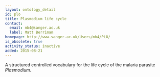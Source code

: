 ```yaml
---
layout: ontology_detail
id: plo
title: Plasmodium life cycle
contact:
  email: mb4@sanger.ac.uk
  label: Matt Berriman
homepage: http://www.sanger.ac.uk/Users/mb4/PLO/
is_obsolete: true
activity_status: inactive
added: 2015-08-21
---
```


A structured controlled vocabulary for the life cycle of the malaria parasite <i>Plasmodium</i>.
